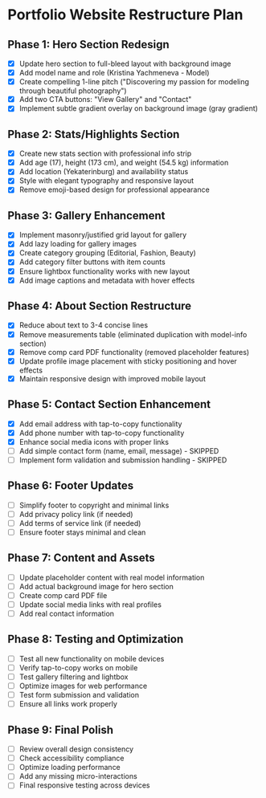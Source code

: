 # Portfolio Website Restructure Plan

## Phase 1: Hero Section Redesign
- [x] Update hero section to full-bleed layout with background image
- [x] Add model name and role (Kristina Yachmeneva - Model)
- [x] Create compelling 1-line pitch ("Discovering my passion for modeling through beautiful photography")
- [x] Add two CTA buttons: "View Gallery" and "Contact"
- [x] Implement subtle gradient overlay on background image (gray gradient)

## Phase 2: Stats/Highlights Section
- [x] Create new stats section with professional info strip
- [x] Add age (17), height (173 cm), and weight (54.5 kg) information
- [x] Add location (Yekaterinburg) and availability status
- [x] Style with elegant typography and responsive layout
- [x] Remove emoji-based design for professional appearance

## Phase 3: Gallery Enhancement
- [x] Implement masonry/justified grid layout for gallery
- [x] Add lazy loading for gallery images
- [x] Create category grouping (Editorial, Fashion, Beauty)
- [x] Add category filter buttons with item counts
- [x] Ensure lightbox functionality works with new layout
- [x] Add image captions and metadata with hover effects

## Phase 4: About Section Restructure
- [x] Reduce about text to 3-4 concise lines
- [x] Remove measurements table (eliminated duplication with model-info section)
- [x] Remove comp card PDF functionality (removed placeholder features)
- [x] Update profile image placement with sticky positioning and hover effects
- [x] Maintain responsive design with improved mobile layout

## Phase 5: Contact Section Enhancement
- [x] Add email address with tap-to-copy functionality
- [x] Add phone number with tap-to-copy functionality
- [x] Enhance social media icons with proper links
- [ ] Add simple contact form (name, email, message) - SKIPPED
- [ ] Implement form validation and submission handling - SKIPPED

## Phase 6: Footer Updates
- [ ] Simplify footer to copyright and minimal links
- [ ] Add privacy policy link (if needed)
- [ ] Add terms of service link (if needed)
- [ ] Ensure footer stays minimal and clean

## Phase 7: Content and Assets
- [ ] Update placeholder content with real model information
- [ ] Add actual background image for hero section
- [ ] Create comp card PDF file
- [ ] Update social media links with real profiles
- [ ] Add real contact information

## Phase 8: Testing and Optimization
- [ ] Test all new functionality on mobile devices
- [ ] Verify tap-to-copy works on mobile
- [ ] Test gallery filtering and lightbox
- [ ] Optimize images for web performance
- [ ] Test form submission and validation
- [ ] Ensure all links work properly

## Phase 9: Final Polish
- [ ] Review overall design consistency
- [ ] Check accessibility compliance
- [ ] Optimize loading performance
- [ ] Add any missing micro-interactions
- [ ] Final responsive testing across devices